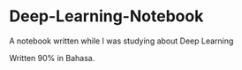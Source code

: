 # Deep-Learning-Notebook
A notebook written while I was studying about Deep Learning

Written 90% in Bahasa.
